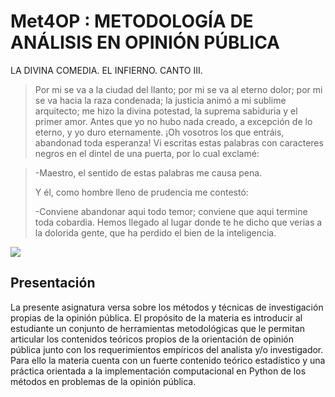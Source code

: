# Met4OP : METODOLOGÍA DE ANÁLISIS EN OPINIÓN PÚBLICA

LA DIVINA COMEDIA.
EL INFIERNO. 
CANTO III.

>
> Por mi se va a la ciudad del llanto; por mi se va al eterno dolor; por mi se va hacia la raza condenada; la justicia animó a mi sublime arquitecto; me hizo la divina potestad, la suprema sabiduria y el primer amor. Antes que yo no hubo nada creado, a excepción de lo eterno, y yo duro eternamente. ¡Oh vosotros los que entráis, abandonad toda esperanza! Vi escritas estas palabras con caracteres negros en el dintel de una puerta, por lo cual exclamé:

>
> -Maestro, el sentido de estas palabras me causa pena.
>
> Y él, como hombre lleno de prudencia me contestó:
>
> -Conviene abandonar aqui todo temor; conviene que aqui termine toda cobardia. Hemos llegado al lugar donde te he dicho que verias a la dolorida gente, que ha perdido el bien de la inteligencia.
>

![](https://upload.wikimedia.org/wikipedia/commons/7/75/Blake01.jpg)

## Presentación

La presente asignatura versa sobre los métodos y técnicas de investigación propias de la opinión pública. El propósito de la materia es introducir al estudiante un conjunto de herramientas metodológicas que le permitan
articular los contenidos teóricos propios de la orientación de opinión pública junto con los requerimientos empı́ricos del analista y/o investigador. Para ello la materia cuenta con un fuerte contenido teórico estadı́stico y una práctica orientada a la implementación computacional en Python de los métodos en problemas de la opinión pública.
